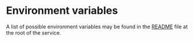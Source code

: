 # Environment variables

A list of possible environment variables may be found in the [README](../../README.md) file at the root of the service.

